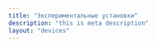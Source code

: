 ```yaml
---
title: "Экспериментальные установки"
description: "this is meta description"
layout: "devices"
---
```

